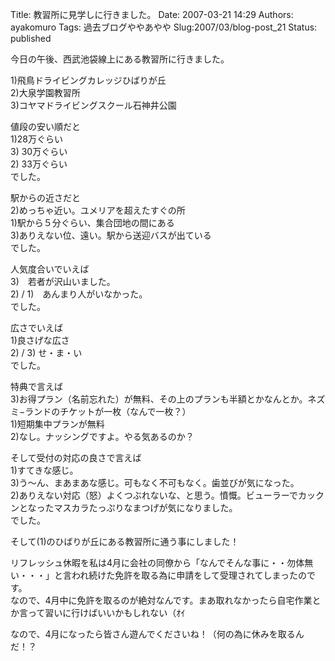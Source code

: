 Title: 教習所に見学しに行きました。
Date: 2007-03-21 14:29
Authors: ayakomuro
Tags:  過去ブログややあやや
Slug:2007/03/blog-post_21
Status: published

今日の午後、西武池袋線上にある教習所に行きました。


1)飛鳥ドライビングカレッジひばりが丘  
2)大泉学園教習所  
3)コヤマドライビングスクール石神井公園

値段の安い順だと  
1)28万ぐらい  
3) 30万ぐらい  
2) 33万ぐらい  
でした。

駅からの近さだと  
2)めっちゃ近い。ユメリアを超えたすぐの所  
1)駅から５分ぐらい、集合団地の間にある  
3)ありえない位、遠い。駅から送迎バスが出ている  
でした。

人気度合いでいえば  
3)　若者が沢山いました。  
2) / 1)　あんまり人がいなかった。  
でした。

広さでいえば  
1)良さげな広さ  
2) / 3) せ・ま・い  
でした。

特典で言えば  
3)お得プラン（名前忘れた）が無料、その上のプランも半額とかなんとか。ネズミ−ランドのチケットが一枚（なんで一枚？）  
1)短期集中プランが無料  
2)なし。ナッシングですよ。やる気あるのか？

そして受付の対応の良さで言えば  
1)すてきな感じ。  
3)う〜ん、まあまあな感じ。可もなく不可もなく。歯並びが気になった。  
2)ありえない対応（怒）よくつぶれないな、と思う。憤慨。ビューラーでカックンとなったマスカラたっぷりなまつげが気になりました。  
でした。

そして(1)のひばりが丘にある教習所に通う事にしました！

リフレッシュ休暇を私は4月に会社の同僚から「なんでそんな事に・・勿体無い・・・」と言われ続けた免許を取る為に申請をして受理されてしまったのです。  
なので、4月中に免許を取るのが絶対なんです。まあ取れなかったら自宅作業とか言って習いに行けばいいかもしれない（ｵｲ

なので、4月になったら皆さん遊んでくださいね！（何の為に休みを取るんだ！？
